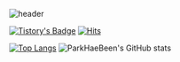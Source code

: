 ![header](https://capsule-render.vercel.app/api?type=venom&text=Been's&nbsp;GitHub&height=180&fontColor=000&color=random)


[![Tistory's Badge](https://github-readme-tistory-card.vercel.app/api/badge?name={ParkHaeBeen})](https://haebing.tistory.com/)
[![Hits](https://hits.seeyoufarm.com/api/count/incr/badge.svg?url=https%3A%2F%2Fgithub.com%2FParkHaeBeen%2Fhit-counter&count_bg=%23FF8A8A&title_bg=%23555555&icon=&icon_color=%23E7E7E7&title=hits&edge_flat=false)](https://hits.seeyoufarm.com)


[![Top Langs](https://github-readme-stats.vercel.app/api/top-langs/?username=ParkHaeBeen&layout=compact&theme=dark)](https://github.com/anuraghazra/github-readme-stats)
![ParkHaeBeen's GitHub stats](https://github-readme-stats.vercel.app/api?username=ParkHaeBeen&show_icons=true&theme=radical)


